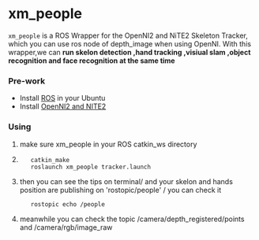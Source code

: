 xm_people
===============

`xm_people` is a ROS Wrapper for the OpenNI2 and NiTE2 Skeleton Tracker, which you can use ros node of depth_image when using OpenNI. 
With this wrapper,we can **run skelon detection ,hand tracking ,visiual slam ,object recognition and face recognition at the same time**
### Pre-work
- Install [ROS](http://www.ros.org/) in your Ubuntu
- Install [OpenNI2 and NITE2](https://ariandy1.wordpress.com/2013/07/10/ros-openni2-nite2/)
### Using
 1. make sure xm_people in your ROS catkin_ws directory
 2. 
	 ```
		catkin_make
		roslaunch xm_people tracker.launch 
	 ```
 3. then you can see the tips on terminal/
 and your skelon and hands position are publishing on 'rostopic/people' /
 you can check it 
	 ```
		rostopic echo /people
	 ```
 
 4. meanwhile you can check the topic /camera/depth_registered/points and /camera/rgb/image_raw
